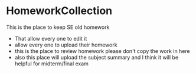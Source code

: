 # HomeworkCollection
This is the place to keep SE old homework
- That allow every one to edit it
- allow every one to upload their homework 
- this is the place to review homework please don't copy the work in here
- also this place will upload the subject summary and I think it will be helpful for midterm/final exam

